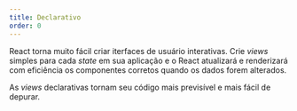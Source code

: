 ```yaml
---
title: Declarativo
order: 0
---
```


React torna muito fácil criar iterfaces de usuário interativas. Crie *views* simples para cada *state* em sua aplicação e o React atualizará e renderizará com eficiência os componentes corretos quando os dados forem alterados.

As *views* declarativas tornam seu código mais previsível e mais fácil de depurar.
